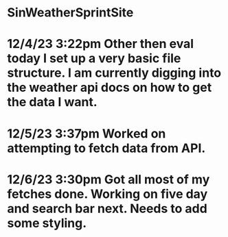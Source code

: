 # SinWeatherSprintSite
# 12/4/23 3:22pm Other then eval today I set up a very basic file structure. I am currently digging into the weather api docs on how to get the data I want.
# 12/5/23 3:37pm Worked on attempting to fetch data from API.
# 12/6/23 3:30pm Got all most of my fetches done. Working on five day and search bar next. Needs to add some styling.